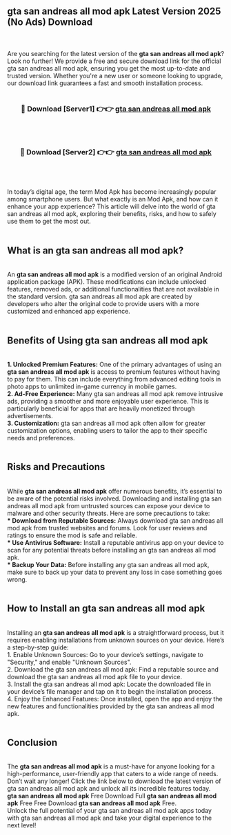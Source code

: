 ## gta san andreas all mod apk Latest Version 2025 (No Ads) Download
<br><br>
Are you searching for the latest version of the <strong>gta san andreas all mod apk</strong>? Look no further! We provide a free and secure download link for the official gta san andreas all mod apk, ensuring you get the most up-to-date and trusted version. Whether you're a new user or someone looking to upgrade, our download link guarantees a fast and smooth installation process.
<br>
<br>
<div align="center">
<h3>🔴 Download [Server1] 👉👉 <a href="https://modyolo.store/gta_san_andreas_all_mod_apk">gta san andreas all mod apk</a></h3><br>
<br>
<h3>🔴 Download [Server2] 👉👉 <a href="https://modyolo.store/gta_san_andreas_all_mod_apk">gta san andreas all mod apk</a></h3><br>
</div>
<br>
<br>
In today’s digital age, the term Mod Apk has become increasingly popular among smartphone users. But what exactly is an Mod Apk, and how can it enhance your app experience? This article will delve into the world of gta san andreas all mod apk, exploring their benefits, risks, and how to safely use them to get the most out.
<br>
<br>
<h2>What is an gta san andreas all mod apk?</h2>
<br>
An <strong>gta san andreas all mod apk</strong> is a modified version of an original Android application package (APK). These modifications can include unlocked features, removed ads, or additional functionalities that are not available in the standard version. gta san andreas all mod apk are created by developers who alter the original code to provide users with a more customized and enhanced app experience.
<br>
<br>
<h2>Benefits of Using gta san andreas all mod apk</h2>
<br>
<strong> 1. Unlocked Premium Features:</strong> One of the primary advantages of using an <strong>gta san andreas all mod apk</strong> is access to premium features without having to pay for them. This can include everything from advanced editing tools in photo apps to unlimited in-game currency in mobile games.
<br>
<strong> 2. Ad-Free Experience:</strong> Many gta san andreas all mod apk remove intrusive ads, providing a smoother and more enjoyable user experience. This is particularly beneficial for apps that are heavily monetized through advertisements.
<br>
<strong> 3. Customization:</strong> gta san andreas all mod apk often allow for greater customization options, enabling users to tailor the app to their specific needs and preferences.
<br>
<br>
<h2>Risks and Precautions</h2>
<br>
While <strong>gta san andreas all mod apk</strong> offer numerous benefits, it’s essential to be aware of the potential risks involved. Downloading and installing gta san andreas all mod apk from untrusted sources can expose your device to malware and other security threats. Here are some precautions to take:
<br>
<strong> * Download from Reputable Sources:</strong> Always download gta san andreas all mod apk from trusted websites and forums. Look for user reviews and ratings to ensure the mod is safe and reliable.
<br>
<strong> * Use Antivirus Software:</strong> Install a reputable antivirus app on your device to scan for any potential threats before installing an gta san andreas all mod apk.
<br>
<strong> * Backup Your Data:</strong> Before installing any gta san andreas all mod apk, make sure to back up your data to prevent any loss in case something goes wrong.
<br>
<br>
<h2>How to Install an gta san andreas all mod apk</h2>
<br>
Installing an <strong>gta san andreas all mod apk</strong> is a straightforward process, but it requires enabling installations from unknown sources on your device. Here’s a step-by-step guide:
<br>
 1. Enable Unknown Sources: Go to your device’s settings, navigate to "Security," and enable "Unknown Sources".
<br>
 2. Download the gta san andreas all mod apk: Find a reputable source and download the gta san andreas all mod apk file to your device.
<br>
 3. Install the gta san andreas all mod apk: Locate the downloaded file in your device’s file manager and tap on it to begin the installation process.
<br>
 4. Enjoy the Enhanced Features: Once installed, open the app and enjoy the new features and functionalities provided by the gta san andreas all mod apk.
<br>
<br>
<h2><strong>Conclusion</strong></h2>
<br>
The <strong>gta san andreas all mod apk</strong> is a must-have for anyone looking for a high-performance, user-friendly app that caters to a wide range of needs. Don’t wait any longer! Click the link below to download the latest version of gta san andreas all mod apk and unlock all its incredible features today.
<br>
<strong>gta san andreas all mod apk</strong> Free Download Full <strong>gta san andreas all mod apk</strong> Free Free Download <strong>gta san andreas all mod apk</strong> Free.
<br>
Unlock the full potential of your gta san andreas all mod apk apps today with gta san andreas all mod apk and take your digital experience to the next level!

